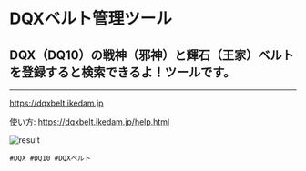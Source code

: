 # DQXベルト管理ツール

## DQX（DQ10）の戦神（邪神）と輝石（王家）ベルトを登録すると検索できるよ！ツールです。

----
https://dqxbelt.ikedam.jp


使い方: https://dqxbelt.ikedam.jp/help.html

![result](https://github.com/minidamjp/dqxbelt/raw/main/doc/dqxbelt.gif?raw=true "使用例")

`#DQX #DQ10 #DQXベルト`
